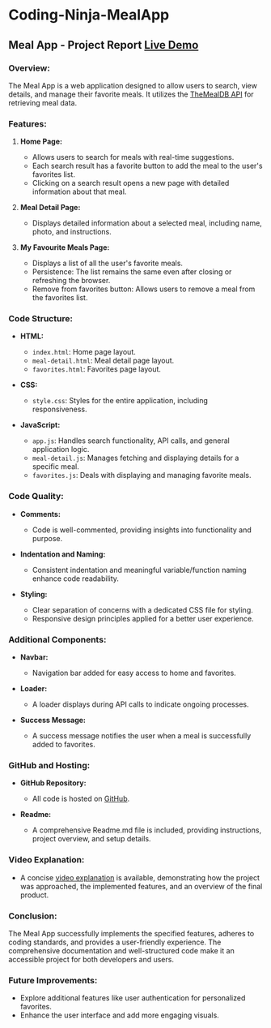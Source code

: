 # Coding-Ninja-MealApp

## Meal App - Project Report [Live Demo](https://zippy-biscuit-6f7cd5.netlify.app/)

### Overview:

The Meal App is a web application designed to allow users to search, view details, and manage their favorite meals. It utilizes the [TheMealDB API](https://www.themealdb.com/api.php) for retrieving meal data.

### Features:

1. **Home Page:**
   - Allows users to search for meals with real-time suggestions.
   - Each search result has a favorite button to add the meal to the user's favorites list.
   - Clicking on a search result opens a new page with detailed information about that meal.

2. **Meal Detail Page:**
   - Displays detailed information about a selected meal, including name, photo, and instructions.

3. **My Favourite Meals Page:**
   - Displays a list of all the user's favorite meals.
   - Persistence: The list remains the same even after closing or refreshing the browser.
   - Remove from favorites button: Allows users to remove a meal from the favorites list.

### Code Structure:

- **HTML:**
  - `index.html`: Home page layout.
  - `meal-detail.html`: Meal detail page layout.
  - `favorites.html`: Favorites page layout.

- **CSS:**
  - `style.css`: Styles for the entire application, including responsiveness.

- **JavaScript:**
  - `app.js`: Handles search functionality, API calls, and general application logic.
  - `meal-detail.js`: Manages fetching and displaying details for a specific meal.
  - `favorites.js`: Deals with displaying and managing favorite meals.

### Code Quality:

- **Comments:**
  - Code is well-commented, providing insights into functionality and purpose.

- **Indentation and Naming:**
  - Consistent indentation and meaningful variable/function naming enhance code readability.

- **Styling:**
  - Clear separation of concerns with a dedicated CSS file for styling.
  - Responsive design principles applied for a better user experience.

### Additional Components:

- **Navbar:**
  - Navigation bar added for easy access to home and favorites.

- **Loader:**
  - A loader displays during API calls to indicate ongoing processes.

- **Success Message:**
  - A success message notifies the user when a meal is successfully added to favorites.

### GitHub and Hosting:

- **GitHub Repository:**
  - All code is hosted on [GitHub](https://github.com/Rehan018/Coding-Ninja-MealApp.git).
  
- **Readme:**
  - A comprehensive Readme.md file is included, providing instructions, project overview, and setup details.

### Video Explanation:

- A concise [video explanation](link_to_video) is available, demonstrating how the project was approached, the implemented features, and an overview of the final product.

### Conclusion:

The Meal App successfully implements the specified features, adheres to coding standards, and provides a user-friendly experience. The comprehensive documentation and well-structured code make it an accessible project for both developers and users.

### Future Improvements:

- Explore additional features like user authentication for personalized favorites.
- Enhance the user interface and add more engaging visuals.


